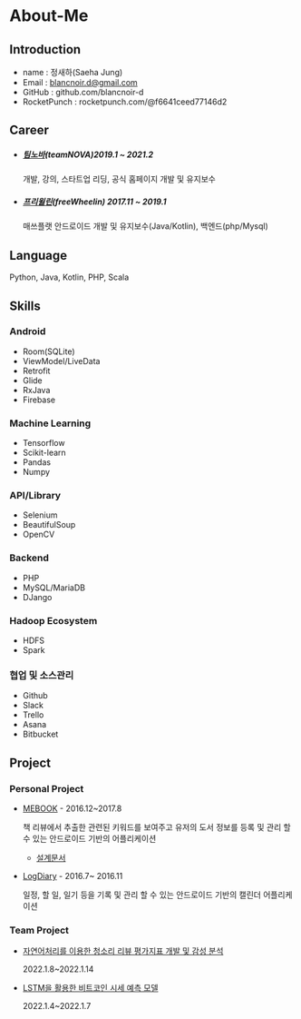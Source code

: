 # About-Me
## Introduction
- name : 정새하(Saeha Jung)
- Email : blancnoir.d@gmail.com
- GitHub : github.com/blancnoir-d
- RocketPunch : rocketpunch.com/@f6641ceed77146d2



## Career 
- ##### [팀노바](https://teamnova.co.kr/index2.php)(teamNOVA)2019.1 ~ 2021.2
  개발, 강의, 스타트업 리딩, 공식 홈페이지 개발 및 유지보수 

  

- ##### [프리윌린](https://freewheelin-recruit.oopy.io/)(freeWheelin) 2017.11 ~ 2019.1
  매쓰플랫 안드로이드 개발 및 유지보수(Java/Kotlin), 백엔드(php/Mysql)



## Language

 Python, Java, Kotlin, PHP, Scala



## Skills 

### Android
- Room(SQLite)
- ViewModel/LiveData
- Retrofit
- Glide
- RxJava
- Firebase

### Machine Learning
- Tensorflow
- Scikit-learn
- Pandas
- Numpy

### API/Library

- Selenium
- BeautifulSoup
- OpenCV



### Backend

- PHP
- MySQL/MariaDB
- DJango



### Hadoop Ecosystem

- HDFS
- Spark



### 협업 및 소스관리

- Github
- Slack
- Trello
- Asana
- Bitbucket


## Project
### Personal Project
- [MEBOOK](https://s3.us-west-2.amazonaws.com/secure.notion-static.com/669a214e-cbd8-4d11-8718-0690ec376287/portfolio_mebook_%EC%B6%95%EC%86%8C%EB%B3%B8.pdf?X-Amz-Algorithm=AWS4-HMAC-SHA256&X-Amz-Content-Sha256=UNSIGNED-PAYLOAD&X-Amz-Credential=AKIAT73L2G45EIPT3X45%2F20220125%2Fus-west-2%2Fs3%2Faws4_request&X-Amz-Date=20220125T091220Z&X-Amz-Expires=86400&X-Amz-Signature=7cb3b552c05724e8a3ee2f766b7a269d40dbbffaf18acd966669a8148f18fb6a&X-Amz-SignedHeaders=host&response-content-disposition=filename%20%3D%22portfolio_mebook_%25EC%25B6%2595%25EC%2586%258C%25EB%25B3%25B8.pdf%22&x-id=GetObject)   -  2016.12~2017.8
    
    책 리뷰에서 추출한 관련된 키워드를 보여주고 유저의 도서 정보를 등록 및 관리 할 수 있는 안드로이드 기반의 어플리케이션
    
    - [설계문서](https://s3.us-west-2.amazonaws.com/secure.notion-static.com/7194fc00-02b5-4b3d-aa22-b7e017dd375a/%EB%B9%85%EB%8D%B0%EC%9D%B4%ED%84%B0_%EC%84%A4%EA%B3%84_%EB%AC%B8%EC%84%9C.pdf?X-Amz-Algorithm=AWS4-HMAC-SHA256&X-Amz-Content-Sha256=UNSIGNED-PAYLOAD&X-Amz-Credential=AKIAT73L2G45EIPT3X45%2F20220125%2Fus-west-2%2Fs3%2Faws4_request&X-Amz-Date=20220125T085800Z&X-Amz-Expires=86400&X-Amz-Signature=ba0bc14b0e5cd1894521b0d04b2ae447c9964ab5022179b458c2e4a865b25d94&X-Amz-SignedHeaders=host&response-content-disposition=filename%20%3D%22%25EB%25B9%2585%25EB%258D%25B0%25EC%259D%25B4%25ED%2584%25B0_%25EC%2584%25A4%25EA%25B3%2584_%25EB%25AC%25B8%25EC%2584%259C.pdf%22&x-id=GetObject)
- [LogDiary](https://s3.us-west-2.amazonaws.com/secure.notion-static.com/a4b32d31-d8b5-4d06-bbae-d39c20d6894a/portfolio_logdiary_%EC%B6%95%EC%86%8C%EB%B3%B8.pdf?X-Amz-Algorithm=AWS4-HMAC-SHA256&X-Amz-Content-Sha256=UNSIGNED-PAYLOAD&X-Amz-Credential=AKIAT73L2G45EIPT3X45%2F20220125%2Fus-west-2%2Fs3%2Faws4_request&X-Amz-Date=20220125T090102Z&X-Amz-Expires=86400&X-Amz-Signature=5938e02268de152df1984509e5fac4b0def215907166f24f98f8b1b2f4c45872&X-Amz-SignedHeaders=host&response-content-disposition=filename%20%3D%22portfolio_logdiary_%25EC%25B6%2595%25EC%2586%258C%25EB%25B3%25B8.pdf%22&x-id=GetObject)  -  2016.7~ 2016.11
    
    일정, 할 일, 일기 등을 기록 및 관리 할 수 있는 안드로이드 기반의 캘린더 어플리케이션
### Team Project
- [자연어처리를 이용한 청소리 리뷰 평가지표 개발 및 감성 분석](https://ringed-fireplant-2f0.notion.site/10b26e46c11c4d8ba3d0db3c59d50d80)
    
    2022.1.8~2022.1.14
    
- [LSTM을 활용한 비트코인 시세 예측 모델](https://www.notion.so/LSTM-658653bad85e4ee2abc31eee8825a866)
    
    2022.1.4~2022.1.7
